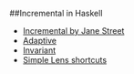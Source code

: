 ##Incremental in Haskell
* [Incremental by Jane Street](https://github.com/janestreet/incremental/blob/master/src/incremental_intf.ml)
* [Adaptive](https://hackage.haskell.org/package/Adaptive)
* [Invariant](https://github.com/janestreet/core_kernel/blob/master/src/invariant.ml)
* [Simple Lens shortcuts](http://intolerable.me/lens-operators-intro/)

